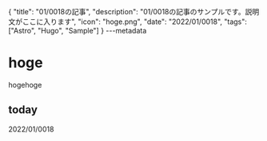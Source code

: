 {
  "title": "01/0018の記事",
  "description": "01/0018の記事のサンプルです。説明文がここに入ります",
  "icon": "hoge.png",
  "date": "2022/01/0018",
  "tags": ["Astro", "Hugo", "Sample"]
}
---metadata

# hoge
hogehoge

## today
2022/01/0018